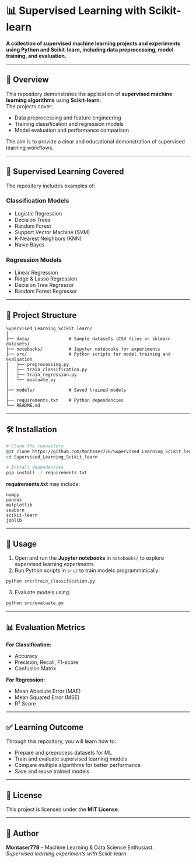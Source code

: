 # 📊 Supervised Learning with Scikit-learn

**A collection of supervised machine learning projects and experiments using Python and Scikit-learn, including data preprocessing, model training, and evaluation.**

---

## 📌 Overview

This repository demonstrates the application of **supervised machine learning algorithms** using **Scikit-learn**.  
The projects cover:
- Data preprocessing and feature engineering
- Training classification and regression models
- Model evaluation and performance comparison

The aim is to provide a clear and educational demonstration of supervised learning workflows.

---

## 🧠 Supervised Learning Covered

The repository includes examples of:

### **Classification Models**
- Logistic Regression
- Decision Trees
- Random Forest
- Support Vector Machine (SVM)
- K-Nearest Neighbors (KNN)
- Naive Bayes

### **Regression Models**
- Linear Regression
- Ridge & Lasso Regression
- Decision Tree Regressor
- Random Forest Regressor

---

## 📂 Project Structure

```
Supervised_Learning_Scikit_learn/
│
├── data/               # Sample datasets (CSV files or sklearn datasets)
├── notebooks/          # Jupyter notebooks for experiments
├── src/                # Python scripts for model training and evaluation
│   ├── preprocessing.py
│   ├── train_classification.py
│   ├── train_regression.py
│   └── evaluate.py
│
├── models/             # Saved trained models
│
├── requirements.txt    # Python dependencies
└── README.md
```

---

## 🛠 Installation

```bash
# Clone the repository
git clone https://github.com/Montaser778/Supervised_Learning_Scikit_learn.git
cd Supervised_Learning_Scikit_learn

# Install dependencies
pip install -r requirements.txt
```

**requirements.txt** may include:
```
numpy
pandas
matplotlib
seaborn
scikit-learn
joblib
```

---

## 🚀 Usage

1. Open and run the **Jupyter notebooks** in `notebooks/` to explore supervised learning experiments.  
2. Run Python scripts in `src/` to train models programmatically:
```bash
python src/train_classification.py
```
3. Evaluate models using:
```bash
python src/evaluate.py
```

---

## 📊 Evaluation Metrics

**For Classification:**
- Accuracy
- Precision, Recall, F1-score
- Confusion Matrix

**For Regression:**
- Mean Absolute Error (MAE)
- Mean Squared Error (MSE)
- R² Score

---

## ✅ Learning Outcome

Through this repository, you will learn how to:
- Prepare and preprocess datasets for ML
- Train and evaluate supervised learning models
- Compare multiple algorithms for better performance
- Save and reuse trained models

---

## 📜 License

This project is licensed under the **MIT License**.

---

## 👤 Author

**Montaser778** – Machine Learning & Data Science Enthusiast.  
*Supervised learning experiments with Scikit-learn.*

